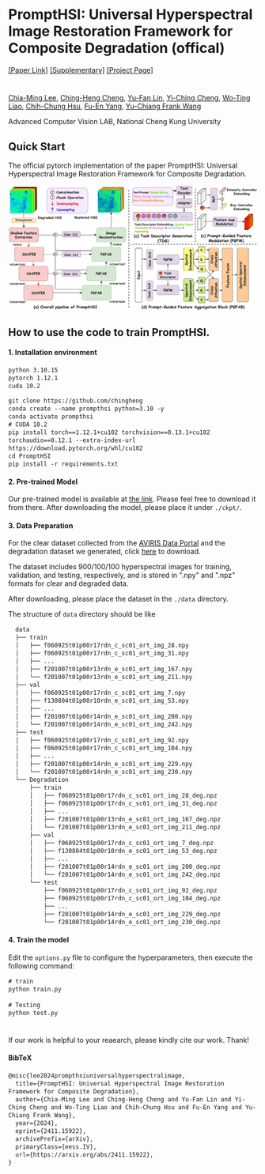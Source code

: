 # PromptHSI: Universal Hyperspectral Image Restoration Framework for Composite Degradation (offical)
[[Paper Link]](https://arxiv.org/abs/2411.15922) [[Supplementary]](https://github.com/chingheng0808/PromptHSI) [[Project Page]](https://github.com/chingheng0808/PromptHSI)
#
[Chia-Ming Lee](https://ming053l.github.io/), [Ching-Heng Cheng](https://scholar.google.com/citations?user=2UmoEfcAAAAJ&hl=zh-TW), [Yu-Fan Lin](https://vanlinlin.github.io/), [Yi-Ching Cheng](https://scholar.google.com.tw/citations?hl=zh-TW&view_op=list_works&gmla=AL3_zihMkuibR4LNjVHu_kgdxNASDeqOgpk6WdtWbMqh_9Li88mia0ilpTPOmU8ZVvhaFbhQc9MZxSy8NNWA34MybUc&user=HFImtzUAAAAJ), [Wo-Ting Liao](https://scholar.google.com.tw/citations?hl=zh-TW&user=pD-HgBYAAAAJ&view_op=list_works&gmla=AL3_zigkGgH0LwxSKUG4Q1g4Ivld056uxUH1cjieMkWLSUmQrLMVAHx_Rx4PYSY8dHLOEdwah0TPr6FwDQVhqZhrhIh1yD34Ig3klXaP5Aw), [Chih-Chung Hsu](https://cchsu.info/wordpress/), [Fu-En Yang](https://fuenyang1127.github.io/), [Yu-Chiang Frank Wang](https://vllab.ee.ntu.edu.tw/ycwang.html)

Advanced Computer Vision LAB, National Cheng Kung University

## Quick Start

The official pytorch implementation of the paper PromptHSI: Universal Hyperspectral Image Restoration Framework for Composite Degradation.

![Network](./figures/prompthsi.jpg)


## How to use the code to train PromptHSI.
#### 1. Installation environment ####
```
python 3.10.15
pytorch 1.12.1
cuda 10.2
```

```
git clone https://github.com/chingheng
conda create --name prompthsi python=3.10 -y
conda activate prompthsi
# CUDA 10.2
pip install torch==1.12.1+cu102 torchvision==0.13.1+cu102 torchaudio==0.12.1 --extra-index-url https://download.pytorch.org/whl/cu102
cd PromptHSI
pip install -r requirements.txt
```
#### 2. Pre-trained Model ####

Our pre-trained model is available at <a href="https://drive.google.com/drive/u/1/folders/1-IQCY6ZsVGax7SL85bgE2z-Ef8gOcnL8">the link</a>. Please feel free to download it from there. After downloading the model, please place it under `./ckpt/`.

#### 3. Data Preparation ####

For the clear dataset collected from the <a href="https://aviris.jpl.nasa.gov/dataportal/">AVIRIS Data Portal</a> and the degradation dataset we generated, click <a href="https://www.dropbox.com/scl/fi/3jd3k4qpj7d1potqszj0n/PromptHSI_dataset.rar?rlkey=0shuuwcmq8j5z2fuaz4y9mmhj&st=ohm4p4hr&dl=0">here</a> to download.  

The dataset includes 900/100/100 hyperspectral images for training, validation, and testing, respectively, and is stored in ".npy" and ".npz" formats for clear and degraded data.

After downloading, please place the dataset in the ```./data``` directory.

The structure of `data` directory should be like
```
  data
  ├── train
  │   ├── f060925t01p00r17rdn_c_sc01_ort_img_28.npy
  │   ├── f060925t01p00r17rdn_c_sc01_ort_img_31.npy
  │   ├── ...
  │   ├── f201007t01p00r13rdn_e_sc01_ort_img_167.npy
  │   └── f201007t01p00r13rdn_e_sc01_ort_img_211.npy
  ├── val
  │   ├── f060925t01p00r17rdn_c_sc01_ort_img_7.npy
  │   ├── f130804t01p00r10rdn_e_sc01_ort_img_53.npy
  │   ├── ...
  │   ├── f201007t01p00r14rdn_e_sc01_ort_img_200.npy
  │   └── f201007t01p00r14rdn_e_sc01_ort_img_242.npy
  ├── test
  │   ├── f060925t01p00r17rdn_c_sc01_ort_img_92.npy
  │   ├── f060925t01p00r17rdn_c_sc01_ort_img_104.npy
  │   ├── ...
  │   ├── f201007t01p00r14rdn_e_sc01_ort_img_229.npy
  │   └── f201007t01p00r14rdn_e_sc01_ort_img_230.npy
  └── Degradation
      ├── train
      │   ├── f060925t01p00r17rdn_c_sc01_ort_img_28_deg.npz
      │   ├── f060925t01p00r17rdn_c_sc01_ort_img_31_deg.npz
      │   ├── ...
      │   ├── f201007t01p00r13rdn_e_sc01_ort_img_167_deg.npz
      │   └── f201007t01p00r13rdn_e_sc01_ort_img_211_deg.npz
      ├── val
      │   ├── f060925t01p00r17rdn_c_sc01_ort_img_7_deg.npz
      │   ├── f130804t01p00r10rdn_e_sc01_ort_img_53_deg.npz
      │   ├── ...
      │   ├── f201007t01p00r14rdn_e_sc01_ort_img_200_deg.npz
      │   └── f201007t01p00r14rdn_e_sc01_ort_img_242_deg.npz
      └── test
          ├── f060925t01p00r17rdn_c_sc01_ort_img_92_deg.npz
          ├── f060925t01p00r17rdn_c_sc01_ort_img_104_deg.npz
          ├── ...
          ├── f201007t01p00r14rdn_e_sc01_ort_img_229_deg.npz
          └── f201007t01p00r14rdn_e_sc01_ort_img_230_deg.npz
```

#### 4. Train the model #####
Edit the `options.py` file to configure the hyperparameters, then execute the following command: 
```
# train
python train.py 

# Testing
python test.py
```

#
If our work is helpful to your reaearch, please kindly cite our work. Thank!
#### BibTeX ####
```
@misc{lee2024prompthsiuniversalhyperspectralimage,
  title={PromptHSI: Universal Hyperspectral Image Restoration Framework for Composite Degradation}, 
  author={Chia-Ming Lee and Ching-Heng Cheng and Yu-Fan Lin and Yi-Ching Cheng and Wo-Ting Liao and Chih-Chung Hsu and Fu-En Yang and Yu-Chiang Frank Wang},
  year={2024},
  eprint={2411.15922},
  archivePrefix={arXiv},
  primaryClass={eess.IV},
  url={https://arxiv.org/abs/2411.15922}, 
}
```
